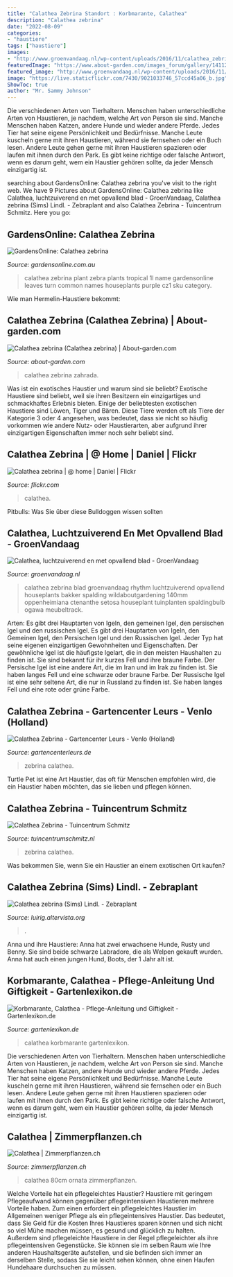 ```yaml
---
title: "Calathea Zebrina Standort : Korbmarante, Calathea"
description: "Calathea zebrina"
date: "2022-08-09"
categories:
- "haustiere"
tags: ["haustiere"]
images:
- "http://www.groenvandaag.nl/wp-content/uploads/2016/11/calathea_zebrina.jpg"
featuredImage: "https://www.about-garden.com/images_forum/gallery/14112/20081-dsc-0128.jpg"
featured_image: "http://www.groenvandaag.nl/wp-content/uploads/2016/11/calathea_zebrina.jpg"
image: "https://live.staticflickr.com/7430/9021033746_57ccd45a06_b.jpg"
ShowToc: true
author: "Mr. Sammy Johnson"
---
```



Die verschiedenen Arten von Tierhaltern.
Menschen haben unterschiedliche Arten von Haustieren, je nachdem, welche Art von Person sie sind. Manche Menschen haben Katzen, andere Hunde und wieder andere Pferde. Jedes Tier hat seine eigene Persönlichkeit und Bedürfnisse. Manche Leute kuscheln gerne mit ihren Haustieren, während sie fernsehen oder ein Buch lesen. Andere Leute gehen gerne mit ihren Haustieren spazieren oder laufen mit ihnen durch den Park. Es gibt keine richtige oder falsche Antwort, wenn es darum geht, wem ein Haustier gehören sollte, da jeder Mensch einzigartig ist.

	

		
searching about GardensOnline: Calathea zebrina you've visit to the right web. We have 9 Pictures about GardensOnline: Calathea zebrina like Calathea, luchtzuiverend en met opvallend blad - GroenVandaag, Calathea zebrina (Sims) Lindl. - Zebraplant and also Calathea Zebrina - Tuincentrum Schmitz. Here you go:
		
    
## GardensOnline: Calathea Zebrina

<img loading=lazy src="http://www.gardensonline.com.au/Uploads/Plant/3275/Calathea-Zebrina-WS.jpg" onerror="this.onerror=null;this.src='https://tse2.mm.bing.net/th?id=OIP.YqFUMJzRM8Wam6nx9btkaAHaF7&amp;pid=15.1';" alt="GardensOnline: Calathea zebrina">

_Source: gardensonline.com.au_

>calathea zebrina plant zebra plants tropical 1l name gardensonline leaves turn common names houseplants purple cz1 sku category. 

	

Wie man Hermelin-Haustiere bekommt:

    
## Calathea Zebrina (Calathea Zebrina) | About-garden.com

<img loading=lazy src="https://www.about-garden.com/images_forum/gallery/14112/20081-dsc-0128.jpg" onerror="this.onerror=null;this.src='https://tse3.mm.bing.net/th?id=OIP.YeqHeTaRe370JfFyuT2CtwHaE7&amp;pid=15.1';" alt="Calathea zebrina (Calathea zebrina) | About-garden.com">

_Source: about-garden.com_

>calathea zebrina zahrada. 

	

Was ist ein exotisches Haustier und warum sind sie beliebt?
Exotische Haustiere sind beliebt, weil sie ihren Besitzern ein einzigartiges und schmackhaftes Erlebnis bieten. Einige der beliebtesten exotischen Haustiere sind Löwen, Tiger und Bären. Diese Tiere werden oft als Tiere der Kategorie 3 oder 4 angesehen, was bedeutet, dass sie nicht so häufig vorkommen wie andere Nutz- oder Haustierarten, aber aufgrund ihrer einzigartigen Eigenschaften immer noch sehr beliebt sind.

    
## Calathea Zebrina | @ Home | Daniel | Flickr

<img loading=lazy src="https://live.staticflickr.com/7430/9021033746_57ccd45a06_b.jpg" onerror="this.onerror=null;this.src='https://tse1.mm.bing.net/th?id=OIP.zgC78F7wsMbR8BcCXQpLFgHaJ4&amp;pid=15.1';" alt="Calathea zebrina | @ home | Daniel | Flickr">

_Source: flickr.com_

>calathea. 

	

Pitbulls: Was Sie über diese Bulldoggen wissen sollten

    
## Calathea, Luchtzuiverend En Met Opvallend Blad - GroenVandaag

<img loading=lazy src="http://www.groenvandaag.nl/wp-content/uploads/2016/11/calathea_zebrina.jpg" onerror="this.onerror=null;this.src='https://tse2.mm.bing.net/th?id=OIP.uh99BciD46n0_JGsbw5iEgHaI8&amp;pid=15.1';" alt="Calathea, luchtzuiverend en met opvallend blad - GroenVandaag">

_Source: groenvandaag.nl_

>calathea zebrina blad groenvandaag rhythm luchtzuiverend opvallend houseplants bakker spalding wildaboutgardening 140mm oppenheimiana ctenanthe setosa houseplant tuinplanten spaldingbulb ogawa meubeltrack. 

	

Arten: Es gibt drei Hauptarten von Igeln, den gemeinen Igel, den persischen Igel und den russischen Igel.
Es gibt drei Hauptarten von Igeln, den Gemeinen Igel, den Persischen Igel und den Russischen Igel. Jeder Typ hat seine eigenen einzigartigen Gewohnheiten und Eigenschaften. Der gewöhnliche Igel ist die häufigste Igelart, die in den meisten Haushalten zu finden ist. Sie sind bekannt für ihr kurzes Fell und ihre braune Farbe. Der Persische Igel ist eine andere Art, die im Iran und im Irak zu finden ist. Sie haben langes Fell und eine schwarze oder braune Farbe. Der Russische Igel ist eine sehr seltene Art, die nur in Russland zu finden ist. Sie haben langes Fell und eine rote oder grüne Farbe.

    
## Calathea Zebrina - Gartencenter Leurs - Venlo (Holland)

<img loading=lazy src="https://www.gartencenterleurs.de/files/images/webshop/calathea-zebrina-1610549289_n.jpg" onerror="this.onerror=null;this.src='https://tse2.mm.bing.net/th?id=OIP.kmidtzMUiB_GdSvbj30XhwHaFv&amp;pid=15.1';" alt="Calathea Zebrina - Gartencenter Leurs - Venlo (Holland)">

_Source: gartencenterleurs.de_

>zebrina calathea. 

	

Turtle Pet ist eine Art Haustier, das oft für Menschen empfohlen wird, die ein Haustier haben möchten, das sie lieben und pflegen können.

    
## Calathea Zebrina - Tuincentrum Schmitz

<img loading=lazy src="https://www.tuincentrumschmitz.nl/files/images/webshop/calathea-zebrina-1609166386_l.jpg" onerror="this.onerror=null;this.src='https://tse2.mm.bing.net/th?id=OIP.Bid58YV2QRMKQ3Cbzj-jQgHaHa&amp;pid=15.1';" alt="Calathea Zebrina - Tuincentrum Schmitz">

_Source: tuincentrumschmitz.nl_

>zebrina calathea. 

	

Was bekommen Sie, wenn Sie ein Haustier an einem exotischen Ort kaufen?

    
## Calathea Zebrina (Sims) Lindl. - Zebraplant

<img loading=lazy src="http://luirig.altervista.org/cpm/albums/bot-hawaii05/normal_02419-Calathea-zebrina.jpg" onerror="this.onerror=null;this.src='https://tse2.mm.bing.net/th?id=OIP.hXBQJfe1ldrWrbz3p1WoOwAAAA&amp;pid=15.1';" alt="Calathea zebrina (Sims) Lindl. - Zebraplant">

_Source: luirig.altervista.org_

>. 

	

Anna und ihre Haustiere: Anna hat zwei erwachsene Hunde, Rusty und Benny. Sie sind beide schwarze Labradore, die als Welpen gekauft wurden. Anna hat auch einen jungen Hund, Boots, der 1 Jahr alt ist.

    
## Korbmarante, Calathea - Pflege-Anleitung Und Giftigkeit - Gartenlexikon.de

<img loading=lazy src="https://www.gartenlexikon.de/wp-content/uploads/2014/07/zebra-korbmarante-calathea-zebrina-1213-768x512.jpg" onerror="this.onerror=null;this.src='https://tse4.mm.bing.net/th?id=OIP.lLIX6HU4pfk3lvbbBJGmpQHaE8&amp;pid=15.1';" alt="Korbmarante, Calathea - Pflege-Anleitung und Giftigkeit - Gartenlexikon.de">

_Source: gartenlexikon.de_

>calathea korbmarante gartenlexikon. 

	

Die verschiedenen Arten von Tierhaltern.
Menschen haben unterschiedliche Arten von Haustieren, je nachdem, welche Art von Person sie sind. Manche Menschen haben Katzen, andere Hunde und wieder andere Pferde. Jedes Tier hat seine eigene Persönlichkeit und Bedürfnisse. Manche Leute kuscheln gerne mit ihren Haustieren, während sie fernsehen oder ein Buch lesen. Andere Leute gehen gerne mit ihren Haustieren spazieren oder laufen mit ihnen durch den Park. Es gibt keine richtige oder falsche Antwort, wenn es darum geht, wem ein Haustier gehören sollte, da jeder Mensch einzigartig ist.

    
## Calathea | Zimmerpflanzen.ch

<img loading=lazy src="https://zimmerpflanzen.ch/media/image/c7/c7/65/000043-calathea-ornata-80cm-zimmerpflanzen-kaufen-onlineshop-fuer-zimmerpflanzen-schweiz-zimmerpflanze-gruenpflanzen-topfpflanzen-bueropflanzen-online-pflanzen-bestellen-schweiz_600x600.jpg" onerror="this.onerror=null;this.src='https://tse2.mm.bing.net/th?id=OIP.XqEzmOyNwhj5Vg2zi16NhgAAAA&amp;pid=15.1';" alt="Calathea | Zimmerpflanzen.ch">

_Source: zimmerpflanzen.ch_

>calathea 80cm ornata zimmerpflanzen. 

	

Welche Vorteile hat ein pflegeleichtes Haustier?
Haustiere mit geringem Pflegeaufwand können gegenüber pflegeintensiven Haustieren mehrere Vorteile haben. Zum einen erfordert ein pflegeleichtes Haustier im Allgemeinen weniger Pflege als ein pflegeintensives Haustier. Das bedeutet, dass Sie Geld für die Kosten Ihres Haustieres sparen können und sich nicht so viel Mühe machen müssen, es gesund und glücklich zu halten. Außerdem sind pflegeleichte Haustiere in der Regel pflegeleichter als ihre pflegeintensiven Gegenstücke. Sie können sie im selben Raum wie Ihre anderen Haushaltsgeräte aufstellen, und sie befinden sich immer an derselben Stelle, sodass Sie sie leicht sehen können, ohne einen Haufen Hundehaare durchsuchen zu müssen.

